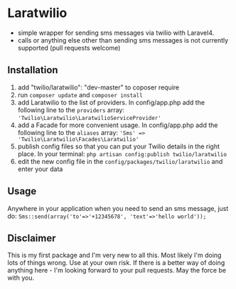 # Laratwilio
* simple wrapper for sending sms messages via twilio with Laravel4.
* calls or anything else other than sending sms messages is not currently supported (pull requests welcome)

## Installation
1. add "twilio/laratwilio": "dev-master" to coposer require
2. run `composer update` and `composer install`
3. add Laratwilio to the list of providers. In config/app.php add the following line to the `providers` array:
	`'Twilio\Laratwilio\LaratwilioServiceProvider'`
4. add a Facade for more convenient usage. In config/app.php add the following line to the `aliases` array:
	`'Sms' => 'Twilio\Laratwilio\Facades\Laratwilio'`
5. publish config files so that you can put your Twilio details in the right place. In your terminal:
    `php artisan config:publish twilio/laratwilio`
6. edit the new config file in the `config/packages/twilio/laratwilio` and enter your data

## Usage
Anywhere in your application when you need to send an sms message, just do:
    `Sms::send(array('to'=>'+12345678', 'text'=>'hello world'));`

## Disclaimer
This is my first package and I'm very new to all this.
Most likely I'm doing lots of things wrong. Use at your own risk.
If there is a better way of doing anything here - I'm looking forward to your pull requests.
May the force be with you.